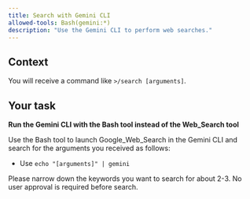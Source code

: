 ```yaml
---
title: Search with Gemini CLI
allowed-tools: Bash(gemini:*)
description: "Use the Gemini CLI to perform web searches."
---
```


## Context

You will receive a command like `>/search [arguments]`.

## Your task

**Run the Gemini CLI with the Bash tool instead of the Web_Search tool**

Use the Bash tool to launch Google_Web_Search in the Gemini CLI and search for the arguments you received as follows:

- Use `echo "[arguments]" | gemini`

Please narrow down the keywords you want to search for about 2-3.
No user approval is required before search.
